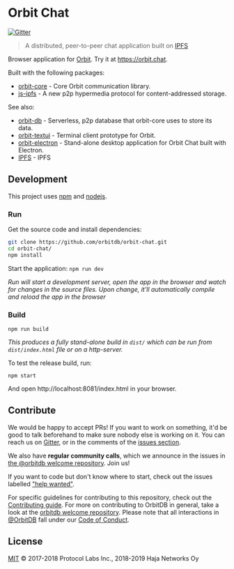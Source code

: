 # Orbit Chat

[![Gitter](https://img.shields.io/gitter/room/nwjs/nw.js.svg)](https://gitter.im/orbitdb/Lobby)

> A distributed, peer-to-peer chat application built on [IPFS](http://ipfs.io)

Browser application for [Orbit](https://github.com/orbitdb/orbit). Try it at https://orbit.chat.

Built with the following packages:
- [orbit-core](https://github.com/orbitdb/orbit-core) - Core Orbit communication library.
- [js-ipfs](https://github.com/ipfs/js-ipfs) - A new p2p hypermedia protocol for content-addressed storage.

See also:
- [orbit-db](https://github.com/orbitdb/orbit-db) - Serverless, p2p database that orbit-core uses to store its data.                                
- [orbit-textui](https://github.com/orbitdb/orbit-textui) - Terminal client prototype for Orbit.
- [orbit-electron](https://github.com/orbitdb/orbit-electron) - Stand-alone desktop application for Orbit Chat built with Electron.
- [IPFS](https://ipfs.io) - IPFS

## Development

This project uses [npm](http://npmjs.com/) and [nodejs](https://nodejs.org/).

### Run

Get the source code and install dependencies:
```sh
git clone https://github.com/orbitdb/orbit-chat.git
cd orbit-chat/
npm install
```

Start the application:
`npm run dev`

*Run will start a development server, open the app in the browser and watch for changes in the source files. Upon change, it'll automatically compile and reload the app in the browser*

### Build

`npm run build`

*This produces a fully stand-alone build in `dist/` which can be run from `dist/index.html` file or on a http-server.*

To test the release build, run:

`npm start`

And open http://localhost:8081/index.html in your browser.

## Contribute

We would be happy to accept PRs! If you want to work on something, it'd be good to talk beforehand to make sure nobody else is working on it. You can reach us on [Gitter](https://gitter.im/orbitdb/Lobby), or in the comments of the [issues section](https://github.com/orbitdb/orbit-chat/issues).

We also have **regular community calls**, which we announce in the issues in [the @orbitdb welcome repository](https://github.com/orbitdb/welcome/issues). Join us!

If you want to code but don't know where to start, check out the issues labelled ["help wanted"](https://github.com/orbitdb/orbit-chat/issues?q=is%3Aopen+is%3Aissue+label%3A%22help+wanted%22+sort%3Areactions-%2B1-desc).

For specific guidelines for contributing to this repository, check out the [Contributing guide](CONTIRBUTING.md). For more on contributing to OrbitDB in general, take a look at the [orbitdb welcome repository](https://github.com/orbitdb/welcome). Please note that all interactions in [@OrbitDB](https://github.com/orbitdb) fall under our [Code of Conduct](CODE_OF_CONDUCT.md).

## License

[MIT](LICENSE) © 2017-2018 Protocol Labs Inc., 2018-2019 Haja Networks Oy
